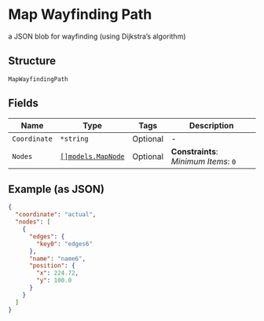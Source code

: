 
# Map Wayfinding Path

a JSON blob for wayfinding (using Dijkstra’s algorithm)

## Structure

`MapWayfindingPath`

## Fields

| Name | Type | Tags | Description |
|  --- | --- | --- | --- |
| `Coordinate` | `*string` | Optional | - |
| `Nodes` | [`[]models.MapNode`](../../doc/models/map-node.md) | Optional | **Constraints**: *Minimum Items*: `0` |

## Example (as JSON)

```json
{
  "coordinate": "actual",
  "nodes": [
    {
      "edges": {
        "key0": "edges6"
      },
      "name": "name6",
      "position": {
        "x": 224.72,
        "y": 100.0
      }
    }
  ]
}
```

